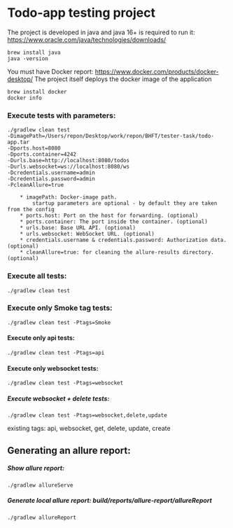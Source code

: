 # Todo-app testing project

The project is developed in java and java 16+ is required to run it: https://www.oracle.com/java/technologies/downloads/
```shell
brew install java
java -version
```
You must have Docker report: https://www.docker.com/products/docker-desktop/
The project itself deploys the docker image of the application
```shell
brew install docker
docker info
```
### Execute tests with parameters:

```shell
./gradlew clean test 
-DimagePath=/Users/repon/Desktop/work/repon/BHFT/tester-task/todo-app.tar 
-Dports.host=8080 
-Dports.container=4242 
-Durls.base=http://localhost:8080/todos 
-Durls.websocket=ws://localhost:8080/ws 
-Dcredentials.username=admin 
-Dcredentials.password=admin
-PcleanAllure=true 
```

```information
	* imagePath: Docker-image path.
        startup parameters are optional - by default they are taken from the config
	* ports.host: Port on the host for forwarding. (optional)
	* ports.container: The port inside the container. (optional)
	* urls.base: Base URL API. (optional)
	* urls.websocket: WebSocket URL. (optional)
	* credentials.username & credentials.password: Authorization data. (optional)
	* cleanAllure=true: for cleaning the allure-results directory. (optional)
```

### Execute all tests:

```shell
./gradlew clean test
 ```

### Execute only Smoke tag tests:

```shell
./gradlew clean test -Ptags=Smoke
```

#### Execute only api tests:

```shell
./gradlew clean test -Ptags=api
```

#### Execute only websocket tests:

```shell
./gradlew clean test -Ptags=websocket
```

##### Execute websocket + delete tests:

```shell
./gradlew clean test -Ptags=websocket,delete,update
```

existing tags: api, websocket, get, delete, update, create

## Generating an allure report:

##### Show allure report:

```shell
./gradlew allureServe
```

##### Generate local allure report: build/reports/allure-report/allureReport

```shell
./gradlew allureReport
```